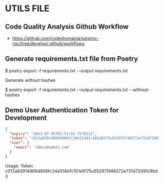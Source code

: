 # UTILS FILE

## Code Quality Analysis Github Workflow

* <https://github.com/code4romania/seismic-risc/tree/develop/.github/workflows>

## Generate requirements.txt file from Poetry

 $ poetry export -f requirements.txt --output requirements.txt

 Generate without hashes

 $ poetry export -f requirements.txt --output requirements.txt --without-hashes

## Demo User Authentication Token for Development

```json
{
  "expiry": "2023-07-05T03:53:01.757821Z",
  "token": "c012a83914869d906fc34e514d1c101e9175c652975f48372e731d72091c9bd3",
  "user": {
    "email": "admin@admin.com"
  }
}
```

Usage:
Token c012a83914869d906fc34e514d1c101e9175c652975f48372e731d72091c9bd3
